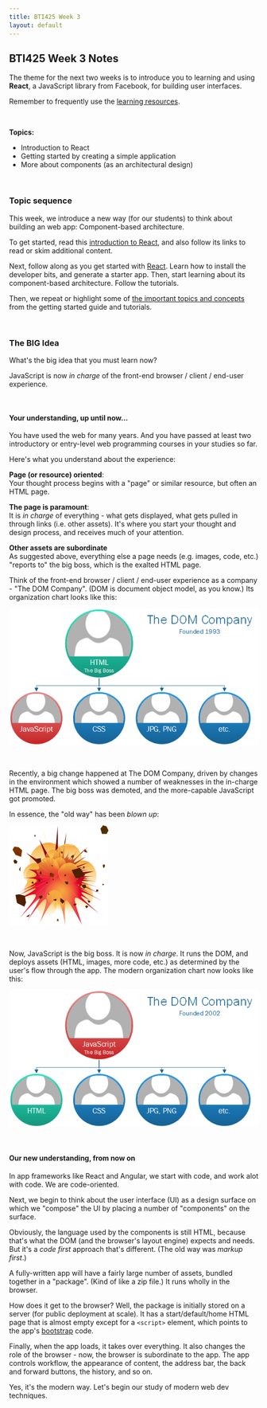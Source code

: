 ```yaml
---
title: BTI425 Week 3
layout: default
---
```


## BTI425 Week 3 Notes

The theme for the next two weeks is to introduce you to learning and using **React**, a JavaScript library from Facebook, for building user interfaces. 

Remember to frequently use the [learning resources](/resources).

<br>

**Topics:**

* Introduction to React
* Getting started by creating a simple application
* More about components (as an architectural design)

<br>

### Topic sequence

This week, we introduce a new way (for our students) to think about building an web app: Component-based architecture. 

To get started, read this [introduction to React](react-intro), and also follow its links to read or skim additional content. 

Next, follow along as you get started with [React](react-get-started). Learn how to install the developer bits, and generate a starter app. Then, start learning about its component-based architecture. Follow the tutorials. 

Then, we repeat or highlight some of [the important topics and concepts](react-architecture) from the getting started guide and tutorials. 

<br>

### The BIG Idea

What's the big idea that you must learn now?

JavaScript is now *in charge* of the front-end browser / client / end-user experience. 

<br>

#### Your understanding, up until now...

You have used the web for many years. And you have passed at least two introductory or entry-level web programming courses in your studies so far. 

Here's what you understand about the experience:

**Page (or resource) oriented**:  
Your thought process begins with a "page" or similar resource, but often an HTML page. 

**The page is paramount**:  
It is *in charge* of everything - what gets displayed, what gets pulled in through links (i.e. other assets). It's where you start your thought and design process, and receives much of your attention. 

**Other assets are subordinate**  
As suggested above, everything else a page needs (e.g. images, code, etc.) "reports to" the big boss, which is the exalted HTML page. 

Think of the front-end browser / client / end-user experience as a company - "The DOM Company". (DOM is document object model, as you know.) Its organization chart looks like this:

![The old way](/media/boss-html-v1.png)

<br>

Recently, a big change happened at The DOM Company, driven by changes in the environment which showed a number of weaknesses in the in-charge HTML page. The big boss was demoted, and the more-capable JavaScript got promoted.

In essence, the "old way" has been *blown up*:

![BOOM!](/media/explosion.png)

<br>

Now, JavaScript is the big boss. It is now *in charge*. It runs the DOM, and deploys assets (HTML, images, more code, etc.) as determined by the user's flow through the app. The modern organization chart now looks like this:

![The old way](/media/boss-js-v1.png)

<br>

#### Our new understanding, from now on

In app frameworks like React and Angular, we start with code, and work alot with code. We are code-oriented. 

Next, we begin to think about the user interface (UI) as a design surface on which we "compose" the UI by placing a number of "components" on the surface. 

Obviously, the language used by the components is still HTML, because that's what the DOM (and the browser's layout engine) expects and needs. But it's a *code first* approach that's different. (The old way was *markup first*.)

A fully-written app will have a fairly large number of assets, bundled together in a "package". (Kind of like a zip file.) It runs wholly in the browser. 

How does it get to the browser? Well, the package is initially stored on a server (for public deployment at scale). It has a start/default/home HTML page that is almost empty except for a `<script>` element, which points to the app's [bootstrap](https://en.wikipedia.org/wiki/Bootstrapping) code. 

Finally, when the app loads, it takes over everything. It also changes the role of the browser - now, the browser is subordinate to the app. The app controls workflow, the appearance of content, the address bar, the back and forward buttons, the history, and so on. 

Yes, it's the modern way. Let's begin our study of modern web dev techniques. 

<br>
